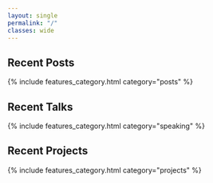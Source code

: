 ```yaml
---
layout: single
permalink: "/"
classes: wide
---
```

## Recent Posts

{% include features_category.html category="posts" %}

## Recent Talks

{% include features_category.html category="speaking" %}

## Recent Projects

{% include features_category.html category="projects" %}
